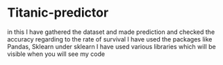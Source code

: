 # Titanic-predictor
in this I have gathered the dataset and made prediction and checked the accuracy regarding to the rate of survival
I have used the packages like Pandas, Sklearn
under sklearn I have used various libraries which will be visible when you will see my code
